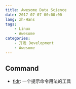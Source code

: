 ```yaml
---
title: Awesome Data Science
date: 2017-07-07 00:00:00
lang: zh-Hans
tags:
    - Linux
    - Awesome
categories: 
    - 开发 Development
    - Awesome
---
```



## Command

- [tldr](https://github.com/tldr-pages/tldr): 一个提示命令用法的工具